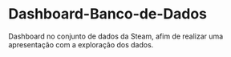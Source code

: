 # Dashboard-Banco-de-Dados
Dashboard no conjunto de dados da Steam, afim de realizar uma apresentação com a exploração dos dados.
